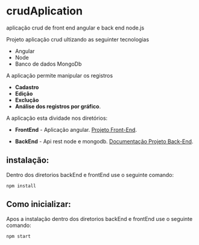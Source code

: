 # crudAplication
aplicação crud de front end angular  e back end node.js

Projeto aplicação crud ultizando as seguinter tecnologias
- Angular 
- Node
- Banco de dados MongoDb

A aplicação permite manipular os registros 
- **Cadastro**
- **Edição**
- **Exclução**
- **Análise dos registros por gráfico**. 

A aplicação esta dividade nos diretórios:

- **FrontEnd** - Aplicação angular. [Projeto Front-End](https://github.com/elvisthermo/crudAplication/tree/master/frontEnd).

- **BackEnd** - Api rest node e mongodb. [Documentação Projeto Back-End](https://github.com/elvisthermo/crudAplication/tree/master/backEnd).

## instalação:
Dentro dos diretorios backEnd e frontEnd use o seguinte comando:
```
npm install
```
## Como inicializar:
Apos a instalação dentro dos diretorios backEnd e frontEnd use o seguinte comando:
```
npm start
```

